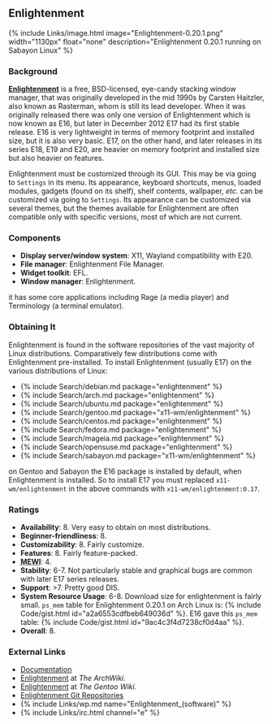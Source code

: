 ## Enlightenment
{% include Links/image.html image="Enlightenment-0.20.1.png" width="1130px" float="none" description="Enlightenment 0.20.1 running on Sabayon Linux" %}

### Background
[**Enlightenment**](https://www.enlightenment.org) is a free, BSD-licensed, eye-candy stacking window manager, that was originally developed in the mid 1990s by Carsten Haitzler, also known as Rasterman, whom is still its lead developer. When it was originally released there was only one version of Enlightenment which is now known as E16, but later in December 2012 E17 had its first stable release. E16 is very lightweight in terms of memory footprint and installed size, but it is also very basic. E17, on the other hand, and later releases in its series E18, E19 and E20, are heavier on memory footprint and installed size but also heavier on features.

Enlightenment must be customized through its GUI. This may be via going to `Settings` in its menu. Its appearance, keyboard shortcuts, menus, loaded modules, gadgets (found on its shelf), shelf contents, wallpaper, *etc.* can be customized via going to `Settings`. Its appearance can be customized via several themes, but the themes available for Enlightenment are often compatible only with specific versions, most of which are not current.

### Components
* **Display server/window system**: X11, Wayland compatibility with E20.
* **File manager**: Enlightenment File Manager.
* **Widget toolkit**: EFL.
* **Window manager**: Enlightenment.

it has some core applications including Rage (a media player) and Terminology (a terminal emulator).

### Obtaining It
Enlightenment is found in the software repositories of the vast majority of Linux distributions. Comparatively few distributions come with Enlightenment pre-installed. To install Enlightenment (usually E17) on the various distributions of Linux:
* {% include Search/debian.md package="enlightenment" %}
* {% include Search/arch.md package="enlightenment" %}
* {% include Search/ubuntu.md package="enlightenment" %}
* {% include Search/gentoo.md package="x11-wm/enlightenment" %}
* {% include Search/centos.md package="enlightenment" %}
* {% include Search/fedora.md package="enlightenment" %}
* {% include Search/mageia.md package="enlightenment" %}
* {% include Search/opensuse.md package="enlightenment" %}
* {% include Search/sabayon.md package="x11-wm/enlightenment" %}

on Gentoo and Sabayon the E16 package is installed by default, when Enlightenment is installed. So to install E17 you must replaced `x11-wm/enlightenment` in the above commands with `x11-wm/enlightenment:0.17`.

### Ratings
* **Availability**: 8. Very easy to obtain on most distributions.
* **Beginner-friendliness**: 8.
* **Customizability**: 8. Fairly customize.
* **Features**: 8. Fairly feature-packed.
* <abbr title="My Experience With It">**MEWI**</abbr>: 4.
* **Stability**: 6-7. Not particularly stable and graphical bugs are common with later E17 series releases.
* **Support**: &gt;7. Pretty good DIS.
* **System Resource Usage**: 6-8. Download size for enlightenment is fairly small. `ps_mem` table for Enlightenment 0.20.1 on Arch Linux is: {% include Code/gist.html id="a2a6553cdfbeb649036d" %}. E16 gave this `ps_mem` table: {% include Code/gist.html id="9ac4c3f4d7238cf0d4aa" %}.
* **Overall**: 8.

### External Links
* [Documentation](https://www.enlightenment.org/docs)
* [Enlightenment](https://wiki.archlinux.org/index.php/Enlightenment) at *The ArchWiki*.
* [Enlightenment](https://wiki.gentoo.org/wiki/Enlightenment) at *The Gentoo Wiki*.
* [Enlightenment Git Repositories](https://git.enlightenment.org/)
* {% include Links/wp.md name="Enlightenment_(software)" %}
* {% include Links/irc.html channel="e" %}
